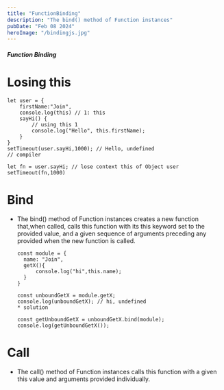 ```yaml
---
title: "FunctionBinding"
description: "The bind() method of Function instances"
pubDate: "Feb 08 2024"
heroImage: "/bindingjs.jpg"
---
```


##### Function Binding

# Losing this

```
let user = {
    firstName:"Join",
    console.log(this) // 1: this
    sayHi() {
        // using this 1
        console.log("Hello", this.firstName);
    }
}
setTimeout(user.sayHi,1000); // Hello, undefined
// compiler

let fn = user.sayHi; // lose context this of Object user
setTimeout(fn,1000)
```

# Bind

- The bind() method of Function instances creates a new function that,when called,
  calls this function with its this keyword set to the provided value, and a given sequence
  of arguments preceding any provided when the new function is called.

  ```
  const module = {
    name: "Join",
    getX(){
        console.log("hi",this.name);
    }
  }

  const unboundGetX = module.getX;
  console.log(unboundGetX); // hi, undefined
  * solution

  const getUnboundGetX = unboundGetX.bind(module);
  console.log(getUnboundGetX());
  ```

# Call

- The call() method of Function instances calls this function with a given this value and arguments provided individually.

